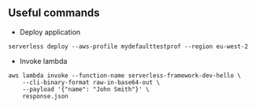 ## Useful commands

- Deploy application

```
serverless deploy --aws-profile mydefaulttestprof --region eu-west-2
```

- Invoke lambda

```
aws lambda invoke --function-name serverless-framework-dev-hello \
    --cli-binary-format raw-in-base64-out \
    --payload '{"name": "John Smith"}' \
    response.json
```
